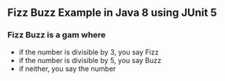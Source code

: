 ## Fizz Buzz Example in Java 8 using JUnit 5

### Fizz Buzz is a gam where
- if the number is divisible by 3, you say Fizz
- if the number is divisible by 5, you say Buzz
- if neither, you say the number
